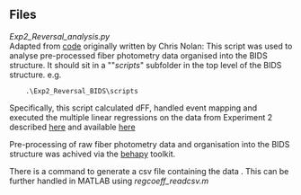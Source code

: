 ## Files

*Exp2_Reversal_analysis.py*
<br />
Adapted from [code](https://github.com/crnolan/behapy/blob/main/examples/analyse.py) originally written by Chris Nolan: 
This script was used to analyse pre-processed fiber photometry data organised into the BIDS structure. It should sit in a ""*scripts*" subfolder in the top level of the BIDS structure. e.g.
```
    .\Exp2_Reversal_BIDS\scripts
```

Specifically, this script calculated dFF, handled event mapping and executed the multiple linear regressions on the data from Experiment 2 described [here](https://doi.org/10.1101/2022.01.31.478585) and available [here](https://doi.org/10.6084/m9.figshare.19083647.v2)

Pre-processing of raw fiber photometry data and organisation into the BIDS structure was achived via the [behapy](https://github.com/crnolan/behapy/tree/main) toolkit.

There is a command to generate a csv file containing the data . This can be further handled in MATLAB using *regcoeff_readcsv.m* 
